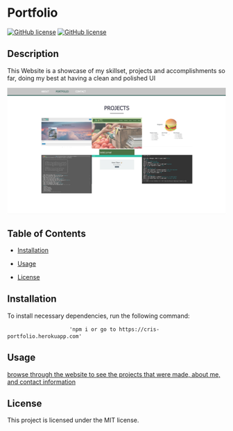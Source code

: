 
                    
# Portfolio
[![GitHub license](https://img.shields.io/badge/license-MIT-green.svg)](https://cris-portfolio.herokuapp.com)
[![GitHub license](https://img.shields.io/badge/license-MIT-blue.svg)](https://github.com/cristianmontenegrop/portfolio)

## Description

This Website is a showcase of my skillset, projects and accomplishments so far, doing my best at having a clean and polished UI

![portfolio-image](public/assets/images/portfolio-image.png)



## Table of Contents 

* [Installation](#installation)

* [Usage](#usage)

* [License](#license)

## Installation

To install necessary dependencies, run the following command:


                        
                        'npm i or go to https://cris-portfolio.herokuapp.com'
                    
                        

## Usage

[browse through the website to see the projects that were made, about me, and contact information](https://cris-portfolio.herokuapp.com)

## License

This project is licensed under the MIT license.
  


                    